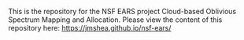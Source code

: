This is the repository for the NSF EARS project Cloud-based Oblivious Spectrum Mapping and Allocation. Please view the content of this repository here: https://jmshea.github.io/nsf-ears/

